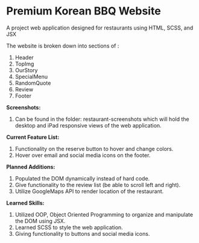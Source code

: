 # Premium Korean BBQ Website

A project web application designed for restaurants using HTML, SCSS, and JSX

The website is broken down into sections of :
1. Header 
2. TopImg
3. OurStory 
4. SpecialMenu
4. RandomQuote
5. Review
6. Footer

**Screenshots:**
1. Can be found in the folder: restaurant-screenshots which will hold the desktop and iPad responsive views of the web application. 


**Current Feature List:**
1. Functionality on the reserve button to hover and change colors.
2. Hover over email and social media icons on the footer.

**Planned Additions:**
1. Populated the DOM dynamically instead of hard code.
2. Give functionality to the review list (be able to scroll left and right).
3. Utilize GoogleMaps API to render location of the restaurant.


**Learned Skills:**
1. Utilized OOP, Object Oriented Programming to organize and manipulate the DOM using JSX.
2. Learned SCSS to style the web application.
3. Giving functionality to buttons and social media icons. 

